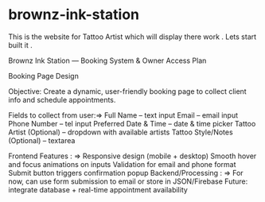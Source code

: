 # brownz-ink-station
This is the website for Tattoo Artist which will display there work . Lets start built it . 


Brownz Ink Station — Booking System & Owner Access Plan

Booking Page Design

Objective: Create a dynamic, user-friendly booking page to collect client info and schedule appointments.

Fields to collect from user:=>
            Full Name – text input
            Email – email input
            Phone Number – tel input
            Preferred Date & Time – date & time picker
            Tattoo Artist (Optional) – dropdown with available artists
            Tattoo Style/Notes (Optional) – textarea

Frontend Features : =>
            Responsive design (mobile + desktop)
            Smooth hover and focus animations on inputs
            Validation for email and phone format
            Submit button triggers confirmation popup
Backend/Processing  : => 
          For now, can use form submission to email or store in JSON/Firebase
          Future: integrate database + real-time appointment availability
